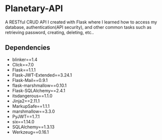 # Planetary-API
A RESTful CRUD API I created with Flask where I learned how to access my database, authentication(API security), and other common tasks such as retrieving password, creating, deleting, etc..
## Dependencies
- blinker==1.4
- Click==7.0
- Flask==1.1.1
- Flask-JWT-Extended==3.24.1
- Flask-Mail==0.9.1
- flask-marshmallow==0.10.1
- Flask-SQLAlchemy==2.4.1
- itsdangerous==1.1.0
- Jinja2==2.11.1
- MarkupSafe==1.1.1
- marshmallow==3.3.0
- PyJWT==1.7.1
- six==1.14.0
- SQLAlchemy==1.3.13
- Werkzeug==0.16.1
